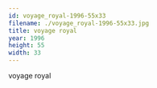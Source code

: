 ```yaml
---
id: voyage_royal-1996-55x33
filename: ./voyage_royal-1996-55x33.jpg
title: voyage royal
year: 1996
height: 55
width: 33
---
```


voyage royal